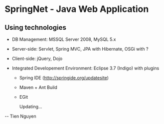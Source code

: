 SpringNet - Java Web Application
========================================


Using technologies
------------------

* DB Management: MSSQL Server 2008, MySQL 5.x

* Server-side: Servlet, Spring MVC, JPA with Hibernate, OSGi with ?

* Client-side: jQuery, Dojo

* Integrated Developement Environment: Eclipse 3.7 (Indigo) with plugins
  * Spring IDE (http://springide.org/updatesite)
  * Maven + Ant Build
  * EGit


    Updating...

--
Tien Nguyen
